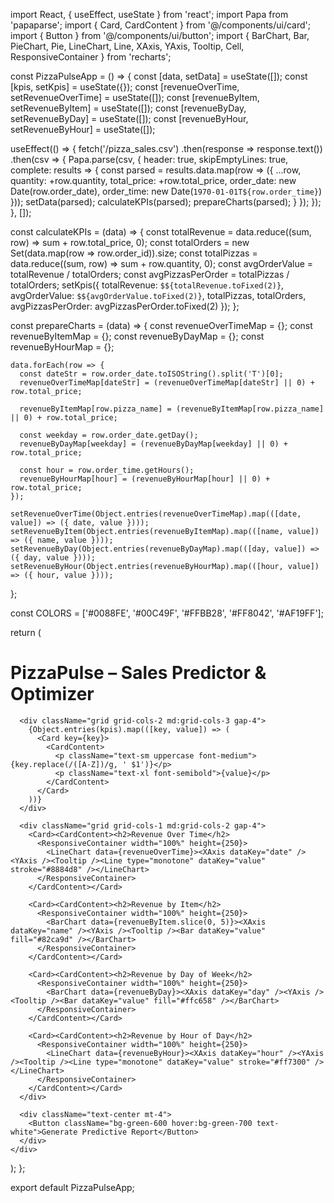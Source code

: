 import React, { useEffect, useState } from 'react';
import Papa from 'papaparse';
import { Card, CardContent } from '@/components/ui/card';
import { Button } from '@/components/ui/button';
import {
  BarChart, Bar, PieChart, Pie, LineChart, Line,
  XAxis, YAxis, Tooltip, Cell, ResponsiveContainer
} from 'recharts';

const PizzaPulseApp = () => {
  const [data, setData] = useState([]);
  const [kpis, setKpis] = useState({});
  const [revenueOverTime, setRevenueOverTime] = useState([]);
  const [revenueByItem, setRevenueByItem] = useState([]);
  const [revenueByDay, setRevenueByDay] = useState([]);
  const [revenueByHour, setRevenueByHour] = useState([]);

  useEffect(() => {
    fetch('/pizza_sales.csv')
      .then(response => response.text())
      .then(csv => {
        Papa.parse(csv, {
          header: true,
          skipEmptyLines: true,
          complete: results => {
            const parsed = results.data.map(row => ({
              ...row,
              quantity: +row.quantity,
              total_price: +row.total_price,
              order_date: new Date(row.order_date),
              order_time: new Date(`1970-01-01T${row.order_time}`)
            }));
            setData(parsed);
            calculateKPIs(parsed);
            prepareCharts(parsed);
          }
        });
      });
  }, []);

  const calculateKPIs = (data) => {
    const totalRevenue = data.reduce((sum, row) => sum + row.total_price, 0);
    const totalOrders = new Set(data.map(row => row.order_id)).size;
    const totalPizzas = data.reduce((sum, row) => sum + row.quantity, 0);
    const avgOrderValue = totalRevenue / totalOrders;
    const avgPizzasPerOrder = totalPizzas / totalOrders;
    setKpis({
      totalRevenue: `$${totalRevenue.toFixed(2)}`,
      avgOrderValue: `$${avgOrderValue.toFixed(2)}`,
      totalPizzas,
      totalOrders,
      avgPizzasPerOrder: avgPizzasPerOrder.toFixed(2)
    });
  };

  const prepareCharts = (data) => {
    const revenueOverTimeMap = {};
    const revenueByItemMap = {};
    const revenueByDayMap = {};
    const revenueByHourMap = {};

    data.forEach(row => {
      const dateStr = row.order_date.toISOString().split('T')[0];
      revenueOverTimeMap[dateStr] = (revenueOverTimeMap[dateStr] || 0) + row.total_price;

      revenueByItemMap[row.pizza_name] = (revenueByItemMap[row.pizza_name] || 0) + row.total_price;

      const weekday = row.order_date.getDay();
      revenueByDayMap[weekday] = (revenueByDayMap[weekday] || 0) + row.total_price;

      const hour = row.order_time.getHours();
      revenueByHourMap[hour] = (revenueByHourMap[hour] || 0) + row.total_price;
    });

    setRevenueOverTime(Object.entries(revenueOverTimeMap).map(([date, value]) => ({ date, value })));
    setRevenueByItem(Object.entries(revenueByItemMap).map(([name, value]) => ({ name, value }))); 
    setRevenueByDay(Object.entries(revenueByDayMap).map(([day, value]) => ({ day, value })));
    setRevenueByHour(Object.entries(revenueByHourMap).map(([hour, value]) => ({ hour, value })));
  };

  const COLORS = ['#0088FE', '#00C49F', '#FFBB28', '#FF8042', '#AF19FF'];

  return (
    <div className="p-6 grid gap-6">
      <h1 className="text-3xl font-bold">PizzaPulse – Sales Predictor & Optimizer</h1>

      <div className="grid grid-cols-2 md:grid-cols-3 gap-4">
        {Object.entries(kpis).map(([key, value]) => (
          <Card key={key}>
            <CardContent>
              <p className="text-sm uppercase font-medium">{key.replace(/([A-Z])/g, ' $1')}</p>
              <p className="text-xl font-semibold">{value}</p>
            </CardContent>
          </Card>
        ))}
      </div>

      <div className="grid grid-cols-1 md:grid-cols-2 gap-4">
        <Card><CardContent><h2>Revenue Over Time</h2>
          <ResponsiveContainer width="100%" height={250}>
            <LineChart data={revenueOverTime}><XAxis dataKey="date" /><YAxis /><Tooltip /><Line type="monotone" dataKey="value" stroke="#8884d8" /></LineChart>
          </ResponsiveContainer>
        </CardContent></Card>

        <Card><CardContent><h2>Revenue by Item</h2>
          <ResponsiveContainer width="100%" height={250}>
            <BarChart data={revenueByItem.slice(0, 5)}><XAxis dataKey="name" /><YAxis /><Tooltip /><Bar dataKey="value" fill="#82ca9d" /></BarChart>
          </ResponsiveContainer>
        </CardContent></Card>

        <Card><CardContent><h2>Revenue by Day of Week</h2>
          <ResponsiveContainer width="100%" height={250}>
            <BarChart data={revenueByDay}><XAxis dataKey="day" /><YAxis /><Tooltip /><Bar dataKey="value" fill="#ffc658" /></BarChart>
          </ResponsiveContainer>
        </CardContent></Card>

        <Card><CardContent><h2>Revenue by Hour of Day</h2>
          <ResponsiveContainer width="100%" height={250}>
            <LineChart data={revenueByHour}><XAxis dataKey="hour" /><YAxis /><Tooltip /><Line type="monotone" dataKey="value" stroke="#ff7300" /></LineChart>
          </ResponsiveContainer>
        </CardContent></Card>
      </div>

      <div className="text-center mt-4">
        <Button className="bg-green-600 hover:bg-green-700 text-white">Generate Predictive Report</Button>
      </div>
    </div>
  );
};

export default PizzaPulseApp;
